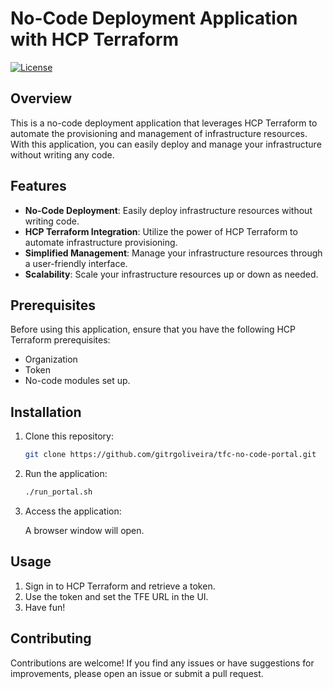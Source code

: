 # No-Code Deployment Application with HCP Terraform

[![License](https://img.shields.io/badge/License-MIT-blue.svg)](https://opensource.org/licenses/MIT)

## Overview

This is a no-code deployment application that leverages HCP Terraform to automate the provisioning and management of infrastructure resources. With this application, you can easily deploy and manage your infrastructure without writing any code.

## Features

- **No-Code Deployment**: Easily deploy infrastructure resources without writing code.
- **HCP Terraform Integration**: Utilize the power of HCP Terraform to automate infrastructure provisioning.
- **Simplified Management**: Manage your infrastructure resources through a user-friendly interface.
- **Scalability**: Scale your infrastructure resources up or down as needed.

## Prerequisites

Before using this application, ensure that you have the following HCP Terraform prerequisites:

- Organization
- Token
- No-code modules set up.

## Installation

1. Clone this repository:

    ```bash
    git clone https://github.com/gitrgoliveira/tfc-no-code-portal.git
    ```

2. Run the application:

    ```bash
    ./run_portal.sh
    ```

3. Access the application:

    A browser window will open.

## Usage

1. Sign in to HCP Terraform and retrieve a token.
2. Use the token and set the TFE URL in the UI.
3. Have fun!

## Contributing

Contributions are welcome! If you find any issues or have suggestions for improvements, please open an issue or submit a pull request.
